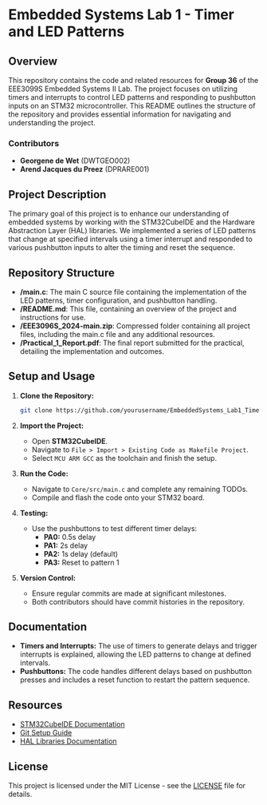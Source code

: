 
# Embedded Systems Lab 1 - Timer and LED Patterns

## Overview
This repository contains the code and related resources for **Group 36** of the EEE3099S Embedded Systems II Lab. The project focuses on utilizing timers and interrupts to control LED patterns and responding to pushbutton inputs on an STM32 microcontroller. This README outlines the structure of the repository and provides essential information for navigating and understanding the project.

### Contributors
- **Georgene de Wet** (DWTGEO002)
- **Arend Jacques du Preez** (DPRARE001)

## Project Description
The primary goal of this project is to enhance our understanding of embedded systems by working with the STM32CubeIDE and the Hardware Abstraction Layer (HAL) libraries. We implemented a series of LED patterns that change at specified intervals using a timer interrupt and responded to various pushbutton inputs to alter the timing and reset the sequence.

## Repository Structure
- **/main.c**: The main C source file containing the implementation of the LED patterns, timer configuration, and pushbutton handling.
- **/README.md**: This file, containing an overview of the project and instructions for use.
- **/EEE3096S_2024-main.zip**: Compressed folder containing all project files, including the main.c file and any additional resources.
- **/Practical_1_Report.pdf**: The final report submitted for the practical, detailing the implementation and outcomes.

## Setup and Usage
1. **Clone the Repository:**
   ```bash
   git clone https://github.com/yourusername/EmbeddedSystems_Lab1_TimerProject_Group36.git
   ```

2. **Import the Project:**
   - Open **STM32CubeIDE**.
   - Navigate to `File > Import > Existing Code as Makefile Project`.
   - Select `MCU ARM GCC` as the toolchain and finish the setup.

3. **Run the Code:**
   - Navigate to `Core/src/main.c` and complete any remaining TODOs.
   - Compile and flash the code onto your STM32 board.

4. **Testing:**
   - Use the pushbuttons to test different timer delays:
     - **PA0:** 0.5s delay
     - **PA1:** 2s delay
     - **PA2:** 1s delay (default)
     - **PA3:** Reset to pattern 1

5. **Version Control:**
   - Ensure regular commits are made at significant milestones.
   - Both contributors should have commit histories in the repository.

## Documentation
- **Timers and Interrupts:** The use of timers to generate delays and trigger interrupts is explained, allowing the LED patterns to change at defined intervals.
- **Pushbuttons:** The code handles different delays based on pushbutton presses and includes a reset function to restart the pattern sequence.

## Resources
- [STM32CubeIDE Documentation](https://www.st.com/en/development-tools/stm32cubeide.html)
- [Git Setup Guide](http://wiki.ee.uct.ac.za/Git)
- [HAL Libraries Documentation](https://www.st.com/resource/en/user_manual/um1785-description-of-stm32f0-hal-and-lowlayer-drivers-stmicroelectronics.pdf)

## License
This project is licensed under the MIT License - see the [LICENSE](LICENSE) file for details.

